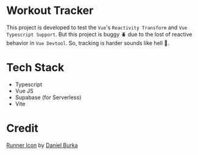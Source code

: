 # Workout Tracker

This project is developed to test the `Vue`'s `Reactivity Transform` and `Vue Typescript Support`.
But this project is buggy 🪲 due to the lost of reactive behavior in `Vue Devtool`. So, tracking is harder sounds like hell
🤣.

# Tech Stack

- Typescript 
- Vue JS
- Supabase (for Serverless)
- Vite

# Credit 

<a href="https://iconscout.com/icons/runner" target="_blank">Runner Icon</a>
by <a href="https://iconscout.com/contributors/healthicons" target="_blank">Daniel Burka</a>
